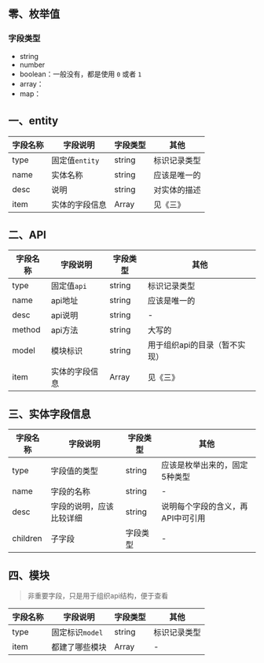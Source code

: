 ## 零、枚举值

### 字段类型

- string
- number
- boolean：一般没有，都是使用 `0` 或者 `1`
- array：
- map：

## 一、entity

| 字段名称 | 字段说明        | 字段类型   | 其他     |
|------|-------------|--------|--------|
| type | 固定值`entity` | string | 标识记录类型 |
| name | 实体名称        | string | 应该是唯一的 |
| desc | 说明          | string | 对实体的描述 |
| item | 实体的字段信息     | Array  | 见《三》   |

## 二、API

| 字段名称   | 字段说明     | 字段类型   | 其他               |
|--------|----------|--------|------------------|
| type   | 固定值`api` | string | 标识记录类型           |
| name   | api地址    | string | 应该是唯一的           |
| desc   | api说明    | string | -                |
| method | api方法    | string | 大写的              |
| model  | 模块标识     | string | 用于组织api的目录（暂不实现） |
| item   | 实体的字段信息  | Array  | 见《三》             |

## 三、实体字段信息

| 字段名称     | 字段说明         | 字段类型   | 其他                 |
|----------|--------------|--------|--------------------|
| type     | 字段值的类型       | string | 应该是枚举出来的，固定5种类型    |
| name     | 字段的名称        | string | -                  |
| desc     | 字段的说明，应该比较详细 | string | 说明每个字段的含义，再API中可引用 |
| children | 子字段          | 字段类型   | -                  |

## 四、模块

> 非重要字段，只是用于组织api结构，便于查看

| 字段名称 | 字段说明        | 字段类型          | 其他     |
|------|-------------|---------------|--------|
| type | 固定标识`model` | string        | 标识记录类型 |
| item | 都建了哪些模块     | Array<string> | -      |